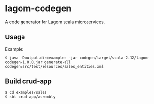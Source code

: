 # lagom-codegen
A code generator for Lagom scala microservices.

## Usage

Example:

```
$ java -Doutput.dir=examples -jar codegen/target/scala-2.12/lagom-codegen-1.0.0.jar generate-all codegen/src/test/resources/sales_entities.xml
```

## Build crud-app

```
$ cd examples/sales
$ sbt crud-app/assembly
```
